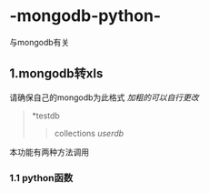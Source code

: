 # -mongodb-python-
与mongodb有关

## 1.mongodb转xls

请确保自己的mongodb为此格式
_加粗的可以自行更改_

>*testdb
>>collections
>>*userdb*

本功能有两种方法调用

### 1.1 python函数
